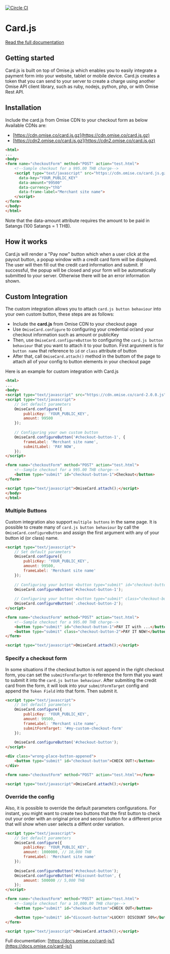 [![Circle CI](https://circleci.com/gh/omise/card.js.svg?style=svg)](https://circleci.com/gh/omise/card.js)

Card.js
=======

[Read the full documentation](https://docs.omise.co/card-js/)

Getting started
---------------

Card.js is built on top of Omise.js which enables you to easily integrate a payment form into your website, tablet or mobile device. Card.js creates a token that you can send to your server to create a charge using another Omise API client library, such as ruby, nodejs, python, php, or with Omise Rest API.

Installation
------------

Include the card.js from Omise CDN to your checkout form as below
Available CDNs are:  

- [https://cdn.omise.co/card.js.gz](https://cdn.omise.co/card.js.gz)
- [https://cdn2.omise.co/card.js.gz](https://cdn2.omise.co/card.js.gz)

```html
<html>
...
<body>
<form name="checkoutForm" method="POST" action="test.html">
    <!--Sample checkout for a 995.00 THB charge-->
    <script type="text/javascript" src="https://cdn.omise.co/card.js.gz"
      data-key="YOUR_PUBLIC_KEY"
      data-amount="99500"
      data-currency="thb"
      data-frame-label="Merchant site name">
    </script>
</form>
</body>
</html>
```

Note that the data-amount attribute requires the amount to be paid in Satangs (100 Satangs = 1 THB).

How it works
------------

Card.js will render a "Pay now" button which when a user click at the payout button, a popup window with a credit card form will be displayed. The user will then fill out the credit card information and submit. If successful, the popup will be closed and your form will be automatically submitted to your server. Otherwise there will be an error information shown.  

Custom Integration
------------------

The custom integration allows you to attach `card.js button behaviour` into your own custom button, these steps are as follows:
- Include the **card.js** from Omise CDN to your checkout page
- Use `OmiseCard.configure` to configuring your credential or/and your checkout information such as amount or publicKey
- Then, use `OmiseCard.configureButton` to configuring the `card.js button behaviour` that you want to attach it to your button. First argunment is for `button name` that reference to `id` or `class` attribute of button
- After that, call `OmiseCard.attach()` method in the buttom of the page to attach all of your config to button elements in your checkout page

Here is an example for custom integration with Card.js

```html
<html>
...
<body>
<script type="text/javascript" src="https://cdn.omise.co/card-2.0.0.js"></script>
<script type="text/javascript">
    // Set default parameters
    OmiseCard.configure({
        publicKey: 'YOUR_PUBLIC_KEY',
        amount: 99500
    });
    
    // Configuring your own custom button
    OmiseCard.configureButton('#checkout-button-1', {
        frameLabel: 'Merchant site name',
        submitLabel: 'PAY NOW',
    });
</script>

<form name="checkoutForm" method="POST" action="test.html">
    <!--Sample checkout for a 995.00 THB charge-->
    <button type="submit" id="checkout-button-1">Checkout</button>
</form>

<script type="text/javascript">OmiseCard.attach();</script>
</body>
</html>
```

### Multiple Buttons
Custom integration also support `multiple buttons` in the same page. It is possible to create many of `card.js button behaviour` by call the `OmiseCard.configureButton` and assign the first argument with any of your button id (or class) name.

```html
<script type="text/javascript">
    // Set default parameters
    OmiseCard.configure({
        publicKey: 'YOUR_PUBLIC_KEY',
        amount: 99500,
        frameLabel: 'Merchant site name'
    });
        
    // Configuring your button <button type="submit" id="checkout-button-1">PAY IT with ...</button>
    OmiseCard.configureButton('#checkout-button-1');
    
    // Configuring your button <button type="submit" class="checkout-button-2">PAY IT NOW!</button>
    OmiseCard.configureButton('.checkout-button-2');
</script>

<form name="checkoutForm" method="POST" action="test.html">
    <!--Sample checkout for a 995.00 THB charge-->
    <button type="submit" id="checkout-button-1">PAY IT with ...</button>
    <button type="submit" class="checkout-button-2">PAY IT NOW!</button>
</form>

<script type="text/javascript">OmiseCard.attach();</script>
```

### Specify a checkout form

In some situations if the checkout button is not append in the right checkout form, you can set the `submitFormTarget` to reference the form that you want to submit it into the `card.js button behaviour`. After  submiting the credit card from the form, it will look into your `submitFormTarget` config and append the `Token Field` into that form. Then submit it.

```html
<script type="text/javascript">
    // Set default parameters
    OmiseCard.configure({
        publicKey: 'YOUR_PUBLIC_KEY',
        amount: 99500,
        frameLabel: 'Merchant site name',
        submitFormTarget: '#my-custom-checkout-form'
    });
    
    OmiseCard.configureButton('#checkout-button');
</script>

<div class="wrong-place-button-appened">
    <button type="submit" id="checkout-button">CHECK OUT!</button>
</div>

<form name="checkoutForm" method="POST" action="test.html"></form>

<script type="text/javascript">OmiseCard.attach();</script>
```

### Override the config

Also, it is possible to override the default parameters configurations. For instant, you might want to create two buttons that the first button to check out your order with an original price and second button for a different price that will show when user selects a diffent order variation.

```html
<script type="text/javascript">
    // Set default parameters
    OmiseCard.configure({
        publicKey: 'YOUR_PUBLIC_KEY',
        amount: 1000000, // 10,000 THB
        frameLabel: 'Merchant site name'
    });
    
    OmiseCard.configureButton('#checkout-button');
    OmiseCard.configureButton('#discount-button', {
        amount: 500000 // 5,000 THB
    });
</script>

<form name="checkoutForm" method="POST" action="test.html">
    <!--Sample checkout for a 10,000.00 THB charge-->
    <button type="submit" id="checkout-button">CHECK OUT</button>

    <button type="submit" id="discount-button">LUCKY! DISCOUNT 50%</button>
</form>

<script type="text/javascript">OmiseCard.attach();</script>
```

Full documentation: [https://docs.omise.co/card-js/](https://docs.omise.co/card-js/) 
